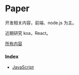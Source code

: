 # Paper

开发相关内容，前端、node.js 为主。

近期研究 koa，React。

[所有内容](https://github.com/tvrcgo/paper/issues)

### Index
- [JavaScript](https://github.com/tvrcgo/paper/labels/JavaScript)
